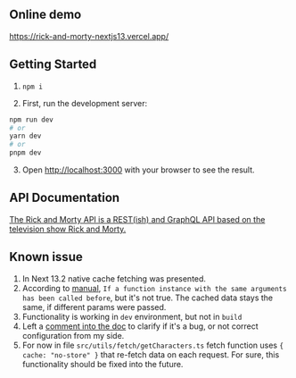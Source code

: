 ## Online demo

https://rick-and-morty-nextjs13.vercel.app/

## Getting Started

1. `npm i`

2. First, run the development server:

```bash
npm run dev
# or
yarn dev
# or
pnpm dev
```

3. Open [http://localhost:3000](http://localhost:3000) with your browser to see the result.

## API Documentation

[The Rick and Morty API is a REST(ish) and GraphQL API based on the television show Rick and Morty. ](https://rickandmortyapi.com/)

## Known issue

1. In Next 13.2 native cache fetching was presented.
2. According to [manual](https://beta.nextjs.org/docs/data-fetching/caching#per-request-caching),
   `If a function instance with the same arguments has been called before`, but it's not true.
   The cached data stays the same, if different params were passed.
3. Functionality is working in `dev` environment, but not in `build`
4. Left a [comment into the doc](https://beta.nextjs.org/docs/data-fetching/caching#thread-id=HULdM) to clarify if it's a bug, or not correct configuration from my side.
5. For now in file `src/utils/fetch/getCharacters.ts` fetch function uses `{ cache: "no-store" }` that re-fetch data on each request. For sure, this functionality should be fixed into the future.
